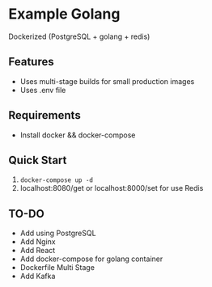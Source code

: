 # Example Golang
Dockerized (PostgreSQL + golang + redis)

## Features
 - Uses multi-stage builds for small production images 
 - Uses .env file

## Requirements
 - Install docker && docker-compose

## Quick Start
1. `docker-compose up -d`
2. localhost:8080/get or localhost:8000/set for use Redis

## TO-DO
 - Add using PostgreSQL
 - Add Nginx
 - Add React
 - Add docker-compose for golang container
 - Dockerfile Multi Stage
 - Add Kafka
